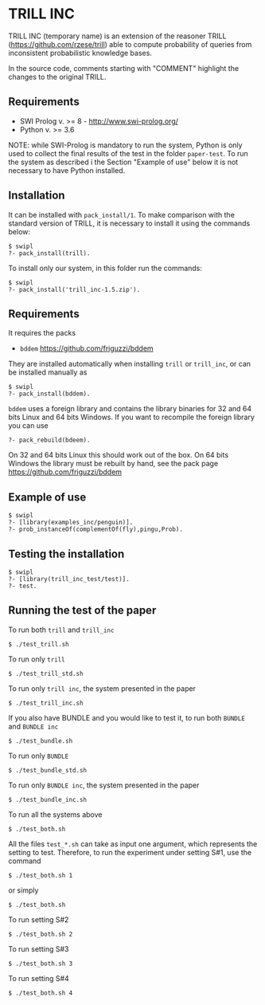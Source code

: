 TRILL INC
=========

TRILL INC (temporary name) is an extension of the reasoner TRILL (https://github.com/rzese/trill) able to compute probability of queries from inconsistent probabilistic knowledge bases.

In the source code, comments starting with "COMMENT" highlight the changes to the original TRILL.

Requirements
------------

- SWI Prolog v. >= 8 - http://www.swi-prolog.org/
- Python v. >= 3.6

NOTE: while SWI-Prolog is mandatory to run the system, Python is only used to collect the final results of the test in the folder `paper-test`. To run the system as described i the Section "Example of use" below it is not necessary to have Python installed.

Installation
------------
It can be installed with `pack_install/1`. To make comparison with the standard version of TRILL, it is necessary to install it using the commands below:

    $ swipl
    ?- pack_install(trill).

To install only our system, in this folder run the commands:

    $ swipl
    ?- pack_install('trill_inc-1.5.zip').

Requirements
-------------
It requires the packs

 * `bddem` https://github.com/friguzzi/bddem
 
 They are installed automatically when installing `trill` or `trill_inc`, or can be installed manually as

    $ swipl
    ?- pack_install(bddem).

`bddem` uses a foreign library and contains the library binaries for 32 and 64 bits Linux and 64 bits Windows. If you want to recompile the foreign library you can use

    ?- pack_rebuild(bdeem).

On 32 and 64 bits Linux this should work out of the box. On 64 bits Windows the library must be rebuilt by hand, see the pack page https://github.com/friguzzi/bddem


Example of use
---------------

    $ swipl
    ?- [library(examples_inc/penguin)].
    ?- prob_instanceOf(complementOf(fly),pingu,Prob).

Testing the installation
------------------------

    $ swipl
    ?- [library(trill_inc_test/test)].
    ?- test.

Running the test of the paper
-----------------------------
To run both `trill` and `trill_inc`

    $ ./test_trill.sh

To run only `trill`

    $ ./test_trill_std.sh

To run only `trill inc`, the system presented in the paper

    $ ./test_trill_inc.sh

If you also have BUNDLE and you would like to test it, to run both `BUNDLE` and `BUNDLE inc`

    $ ./test_bundle.sh

To run only `BUNDLE`

    $ ./test_bundle_std.sh

To run only `BUNDLE inc`, the system presented in the paper

    $ ./test_bundle_inc.sh

To run all the systems above

    $ ./test_both.sh
   
All the files `test_*.sh` can take as input one argument, which represents the setting to test.
Therefore, to run the experiment under setting S#1, use the command

    $ ./test_both.sh 1

or simply

    $ ./test_both.sh

To run setting S#2

    $ ./test_both.sh 2

To run setting S#3

    $ ./test_both.sh 3
	
To run setting S#4

    $ ./test_both.sh 4


